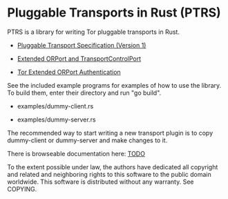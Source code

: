 
# Pluggable Transports in Rust (PTRS)

PTRS is a library for writing Tor pluggable transports in Rust.

* [Pluggable Transport Specification (Version 1)](https://gitweb.torproject.org/torspec.git/tree/pt-spec.txt)

* [Extended ORPort and TransportControlPort](https://gitweb.torproject.org/torspec.git/tree/proposals/196-transport-control-ports.txt)

* [Tor Extended ORPort Authentication](https://gitweb.torproject.org/torspec.git/tree/proposals/217-ext-orport-auth.txt)


See the included example programs for examples of how to use the
library. To build them, enter their directory and run "go build".

* examples/dummy-client.rs

* examples/dummy-server.rs

The recommended way to start writing a new transport plugin is to copy
dummy-client or dummy-server and make changes to it.

There is browseable documentation here:
[TODO](#)

To the extent possible under law, the authors have dedicated all
copyright and related and neighboring rights to this software to the
public domain worldwide. This software is distributed without any
warranty. See COPYING.
